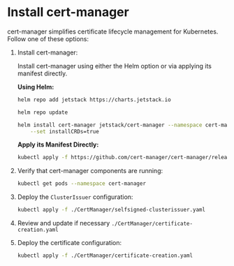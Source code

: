 # Install cert-manager

cert-manager simplifies certificate lifecycle management for Kubernetes. Follow one of these options:


1. Install cert-manager:

    Install cert-manager using either the Helm option or via applying its manifest directly. 
   
   **Using Helm:**

    ```bash
    helm repo add jetstack https://charts.jetstack.io
    ```
    ```bash
    helm repo update
    ```
    ```bash
    helm install cert-manager jetstack/cert-manager --namespace cert-manager --create-namespace \
        --set installCRDs=true
    ```


    **Apply its Manifest Directly:**
    ```bash
    kubectl apply -f https://github.com/cert-manager/cert-manager/releases/download/v1.16.2/cert-manager.yaml
    ```

2. Verify that cert-manager components are running:
    ```bash
    kubectl get pods --namespace cert-manager
    ```
3. Deploy the `ClusterIssuer` configuration:
    ```bash
    kubectl apply -f ./CertManager/selfsigned-clusterissuer.yaml
    ```
4. Review and update if necessary `./CertManager/certificate-creation.yaml`

5. Deploy the certificate configuration:
    ```bash
    kubectl apply -f ./CertManager/certificate-creation.yaml
    ```


